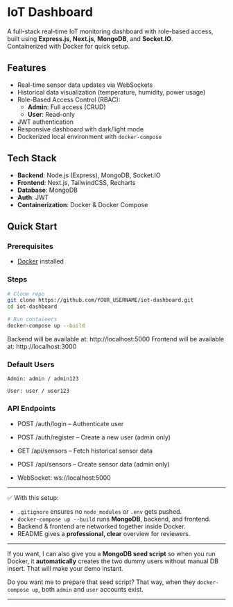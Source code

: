 # IoT Dashboard

A full-stack real-time IoT monitoring dashboard with role-based access, built using **Express.js**, **Next.js**, **MongoDB**, and **Socket.IO**.  
Containerized with Docker for quick setup.

## Features
- Real-time sensor data updates via WebSockets
- Historical data visualization (temperature, humidity, power usage)
- Role-Based Access Control (RBAC):
  - **Admin**: Full access (CRUD)
  - **User**: Read-only
- JWT authentication
- Responsive dashboard with dark/light mode
- Dockerized local environment with `docker-compose`

## Tech Stack
- **Backend**: Node.js (Express), MongoDB, Socket.IO
- **Frontend**: Next.js, TailwindCSS, Recharts
- **Database**: MongoDB
- **Auth**: JWT
- **Containerization**: Docker & Docker Compose

## Quick Start

### Prerequisites
- [Docker](https://www.docker.com/) installed

### Steps
```bash
# Clone repo
git clone https://github.com/YOUR_USERNAME/iot-dashboard.git
cd iot-dashboard

# Run containers
docker-compose up --build

```

Backend will be available at: http://localhost:5000
Frontend will be available at: http://localhost:3000

### Default Users
```
Admin: admin / admin123

User: user / user123
```

### API Endpoints
-    POST /auth/login – Authenticate user

-   POST /auth/register – Create a new user (admin only)

-   GET /api/sensors – Fetch historical sensor data

-    POST /api/sensors – Create sensor data (admin only)

-   WebSocket: ws://localhost:5000



---

✅ With this setup:  
- `.gitignore` ensures no `node_modules` or `.env` gets pushed.  
- `docker-compose up --build` runs **MongoDB**, backend, and frontend.  
- Backend & frontend are networked together inside Docker.  
- README gives a **professional, clear** overview for reviewers.  

---

If you want, I can also give you a **MongoDB seed script** so when you run Docker, it **automatically** creates the two dummy users without manual DB insert. That will make your demo instant.  

Do you want me to prepare that seed script? That way, when they `docker-compose up`, both `admin` and `user` accounts exist.

---
